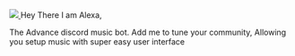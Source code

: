 <a href = "[https://discord.gg/W2GheK3F9m]">
<img src="https://cdn.discordapp.com/attachments/1238004069600067706/1238461144033923102/1715342389194.jpg?ex=6644a452&is=664352d2&hm=192e74e6531a004e26f27ab9d77bc6fb08952a2942b45ab37b4903f370436479&" />
</a>
Hey There I am Alexa,

The Advance discord music bot.
Add me to tune your community,
Allowing you setup music with super easy user interface 
